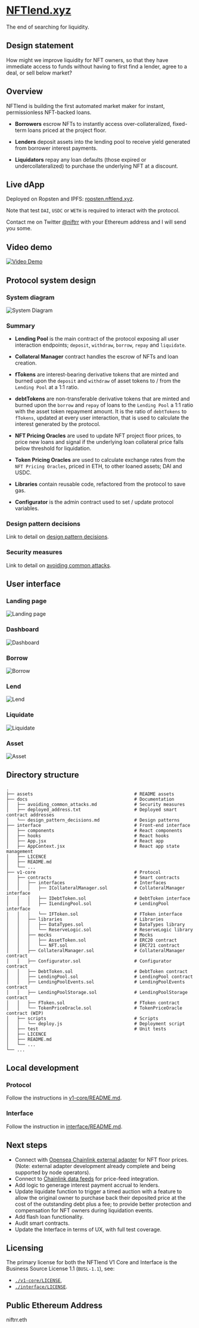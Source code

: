 # [NFTlend.xyz](https://nftlend.xyz/)

The end of searching for liquidity. 

## Design statement

How might we improve liquidity for NFT owners, so that they have immediate access to funds without having to first find a lender, agree to a deal, or sell below market?

## Overview

NFTlend is building the first automated market maker for instant, permissionless NFT-backed loans.

- **Borrowers** escrow NFTs to instantly access over-collateralized, fixed-term loans priced at the project floor. 

- **Lenders** deposit assets into the lending pool to receive yield generated from borrower interest payments. 

- **Liquidators** repay any loan defaults (those expired or undercollateralized) to purchase the underlying NFT at a discount.

## Live dApp 

Deployed on Ropsten and IPFS: [ropsten.nftlend.xyz](https://ropsten.nftlend.xyz/#/).

Note that test `DAI`, `USDC` or `WETH` is required to interact with the protocol. 

Contact me on Twitter [@niftrr](https://twitter.com/niftrr) with your Ethereum address and I will send you some. 

## Video demo

[![Video Demo](assets/nftlend-ui-landingpage.png)](https://youtu.be/iT2rJXup3eQ)

## Protocol system design

### System diagram

![System Diagram](assets/nftlend-system-diagram.png?raw=true "System diagram")

### Summary

- **Lending Pool** is the main contract of the protocol exposing all user interaction endpoints; `deposit`, `withdraw`, `borrow`, `repay` and `liquidate`.

- **Collateral Manager** contract handles the escrow of NFTs and loan creation.

- **fTokens** are interest-bearing derivative tokens that are minted and burned upon the `deposit` and `withdraw` of asset tokens to / from the `Lending Pool` at a 1:1 ratio.

- **debtTokens** are non-transferable derivative tokens that are minted and burned upon the `borrow` and `repay` of loans to the `Lending Pool` a 1:1 ratio with the asset token repayment amount. It is the ratio of `debtTokens` to `fTokens`, updated at every user interaction, that is used to calculate the interest generated by the protocol.

- **NFT Pricing Oracles** are used to update NFT project floor prices, to price new loans and signal if the underlying loan collateral price falls below threshold for liquidation.

- **Token Pricing Oracles** are used to calculate exchange rates from the `NFT Pricing Oracles`, priced in ETH, to other loaned assets; DAI and USDC.

- **Libraries** contain reusable code, refactored from the protocol to save gas.

- **Configurator** is the admin contract used to set / update protocol variables. 

### Design pattern decisions

Link to detail on [design pattern decisions](docs/design_pattern_decisions.md).

### Security measures

Link to detail on [avoiding common attacks](docs/avoiding_common_attacks.md).

## User interface

### Landing page

![Landing page](assets/nftlend-ui-landingpage.png?raw=true "Landing page")

### Dashboard

![Dashboard](assets/nftlend-ui-dashboard.png?raw=true "Dashboard")

### Borrow

![Borrow](assets/nftlend-ui-borrow.png?raw=true "Borrow")

### Lend

![Lend](assets/nftlend-ui-lend.png?raw=true "Lend")

### Liquidate

![Liquidate](assets/nftlend-ui-liquidate.png?raw=true "Liquidate")

### Asset

![Asset](assets/nftlend-ui-asset.png?raw=true "Asset")

## Directory structure

    .
    ├── assets                                      # README assets
    ├── docs                                        # Documentation 
    │   ├── avoiding_common_attacks.md              # Security measures 
    │   ├── deployed_address.txt                    # Deployed smart contract addresses
    │   └── design_pattern_decisions.md             # Design patterns 
    ├── interface                                   # Front-end interface
    │   ├── components                              # React components 
    │   ├── hooks                                   # React hooks 
    │   ├── App.jsx                                 # React app
    │   ├── AppContext.jsx                          # React app state management
    │   ├── LICENCE                          
    │   ├── README.md                        
    │   └── ...   
    ├── v1-core                                     # Protocol 
    │   ├── contracts                               # Smart contracts
    │   │   ├── interfaces                          # Interfaces
    │   │   │   ├── ICollateralManager.sol          # CollateralManager interface
    │   │   │   ├── IDebtToken.sol                  # DebtToken interface
    │   │   │   ├── ILendingPool.sol                # LendingPool interface
    │   │   │   └── IFToken.sol                     # FToken interface
    │   │   ├── libraries                           # Libraries
    │   │   │   ├── DataTypes.sol                   # DataTypes library
    │   │   │   └── ReserveLogic.sol                # ReserveLogic library
    │   │   ├── mocks                               # Mocks
    │   │   │   ├── AssetToken.sol                  # ERC20 contract
    │   │   │   └── NFT.sol                         # ERC721 contract
    │   │   ├── CollateralManager.sol               # CollateralManager contract
    │   │   ├── Configurator.sol                    # Configurator contract
    │   │   ├── DebtToken.sol                       # DebtToken contract
    │   │   ├── LendingPool.sol                     # LendingPool contract
    │   │   ├── LendingPoolEvents.sol               # LendingPoolEvents contract
    │   │   ├── LendingPoolStorage.sol              # LendingPoolStorage contract
    │   │   ├── FToken.sol                          # FToken contract
    │   │   └── TokenPriceOracle.sol                # TokenPriceOracle contract (WIP)
    │   ├── scripts                                 # Scripts 
    │   │   └── deploy.js                           # Deployment script
    │   ├── test                                    # Unit tests
    │   ├── LICENCE  
    │   ├── README.md      
    │   └── ...  
    └── ...

## Local development

### Protocol

Follow the instructions in [v1-core/README.md](v1-core/README.md).

### Interface

Follow the instruction in [interface/README.md](interface/README.md).

## Next steps

* Connect with [Opensea Chainlink external adapter](https://github.com/niftrr/opensea-cl-ea) for NFT floor prices. (Note: external adapter development already complete and being supported by node operators).
* Connect to [Chainlink data feeds](https://chain.link/data-feeds) for price-feed integration. 
* Add logic to generage interest payment accrual to lenders.
* Update liquidate function to trigger a timed auction with a feature to allow the original owner to purchase back their deposited price at the cost of the outstanding debt plus a fee; to provide better protection and compensation for NFT owners during liquidation events. 
* Add flash loan functionality.
* Audit smart contracts.
* Update the Interface in terms of UX, with full test coverage.

## Licensing

The primary license for both the NFTlend V1 Core and Interface is the Business Source License 1.1 (`BUSL-1.1`), see:
* [`./v1-core/LICENSE`](./v1-core/LICENCE),
* [`./interface/LICENSE`](./interface/LICENCE).

## Public Ethereum Address

niftrr.eth
